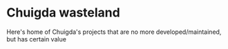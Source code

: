 # Chuigda wasteland

Here's home of Chuigda's projects that are no more developed/maintained, but has certain value
